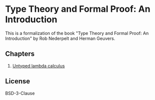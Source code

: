 # Type Theory and Formal Proof: An Introduction

This is a formalization of the book "Type Theory and Formal Proof: An Introduction" by Rob Nederpelt and Herman Geuvers.

## Chapters

1. [Untyped lambda calculus](./TTFPI/Untyped.lean)

## License

BSD-3-Clause
